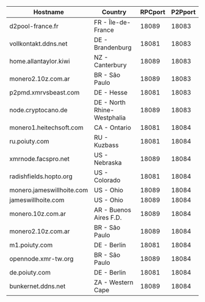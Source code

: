 Hostname | Country | RPCport | P2Pport
--- | --- | --- | ---
d2pool-france.fr | FR - Île-de-France | 18089 | 18083
vollkontakt.ddns.net | DE - Brandenburg | 18081 | 18083
home.allantaylor.kiwi | NZ - Canterbury | 18089 | 18083
monero2.10z.com.ar | BR - São Paulo | 18089 | 18083
p2pmd.xmrvsbeast.com | DE - Hesse | 18081 | 18083
node.cryptocano.de | DE - North Rhine-Westphalia | 18089 | 18083
monero1.heitechsoft.com | CA - Ontario | 18081 | 18084
ru.poiuty.com | RU - Kuzbass | 18081 | 18084
xmrnode.facspro.net | US - Nebraska | 18089 | 18084
radishfields.hopto.org | US - Colorado | 18081 | 18084
monero.jameswillhoite.com | US - Ohio | 18089 | 18084
jameswillhoite.com | US - Ohio | 18089 | 18084
monero.10z.com.ar | AR - Buenos Aires F.D. | 18089 | 18084
monero2.10z.com.ar | BR - São Paulo | 18089 | 18084
m1.poiuty.com | DE - Berlin | 18081 | 18084
opennode.xmr-tw.org | BR - São Paulo | 18089 | 18084
de.poiuty.com | DE - Berlin | 18081 | 18084
bunkernet.ddns.net | ZA - Western Cape | 18089 | 18084

